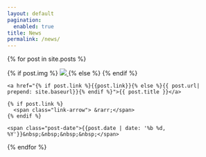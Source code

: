 ```yaml
---
layout: default
pagination:
  enabled: true
title: News
permalink: /news/
---
```

{% for post in site.posts %}
<article class="post">
    {% if post.img %}
    <a class="post-thumbnail" href="{{post.url | prepend: site.baseurl}}">
      <img src="{{"/assets/img/" | prepend: site.baseurl | append : post.img}}" style="max-width:200px;max-height:150px;"/>
    </a>
  {% else %}
  {% endif %}
  <div class="post-content">

    <a href="{% if post.link %}{{post.link}}{% else %}{{ post.url| prepend: site.baseurl}}{% endif %}">{{ post.title }}</a>

    {% if post.link %}
      <span class="link-arrow"> &rarr;</span>
    {% endif %}

    <span class="post-date">{{post.date | date: '%b %d, %Y'}}&nbsp;&nbsp;&nbsp;&nbsp;</span>
  </div>
</article>
{% endfor %}

  